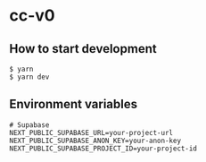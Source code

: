 # cc-v0

## How to start development

```
$ yarn
$ yarn dev
```

## Environment variables

```
# Supabase
NEXT_PUBLIC_SUPABASE_URL=your-project-url
NEXT_PUBLIC_SUPABASE_ANON_KEY=your-anon-key
NEXT_PUBLIC_SUPABASE_PROJECT_ID=your-project-id
```

